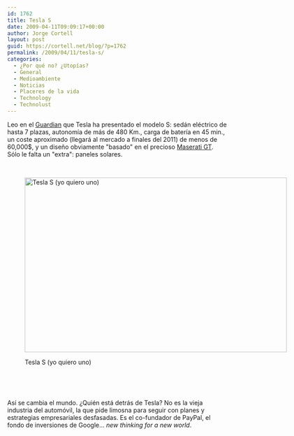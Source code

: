 ```yaml
---
id: 1762
title: Tesla S
date: 2009-04-11T09:09:17+00:00
author: Jorge Cortell
layout: post
guid: https://cortell.net/blog/?p=1762
permalink: /2009/04/11/tesla-s/
categories:
  - ¿Por qué no? ¿Utopías?
  - General
  - Medioambiente
  - Noticias
  - Placeres de la vida
  - Technology
  - Technolust
---
```

Leo en el <a title="https://www.guardian.co.uk/environment/2009/mar/27/tesla-electric-cars-model-s" href="https://www.guardian.co.uk/environment/2009/mar/27/tesla-electric-cars-model-s" target="_blank">Guardian</a> que Tesla ha presentado el modelo S: sedán eléctrico de hasta 7 plazas, autonomía de más de 480 Km., carga de batería en 45 min., un coste aproximado (llegará al mercado a finales del 2011) de menos de 60,000$, y un diseño obviamente "basado" en el precioso <a title="https://www.maserati.com/maserati/en/en/index/models.html" href="https://www.maserati.com/maserati/en/en/index/models.html" target="_blank">Maserati GT</a>. Sólo le falta un "extra": paneles solares.

 <figure style="width: 600px" class="wp-caption aligncenter">

<img title="Tesla S" src="https://gliving.com/wp-content/uploads/2009/03/tesla-models-03.jpg" alt="Tesla S (yo quiero uno)" width="600" height="400" /><figcaption class="wp-caption-text">Tesla S (yo quiero uno)</figcaption></figure> 

 

 

Así se cambia el mundo. ¿Quién está detrás de Tesla? No es la vieja industria del automóvil, la que pide limosna para seguir con planes y estrategias empresariales desfasadas. Es el co-fundador de PayPal, el fondo de inversiones de Google... _new thinking for a new world_.
